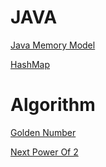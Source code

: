 # JAVA

[Java Memory Model](https://chronosc.github.io/java/java-memory-model)

[HashMap](https://chronosc.github.io/java/hash-map)

# Algorithm

[Golden Number](https://chronosc.github.io/algorithm/golden-number)

[Next Power Of 2](https://chronosc.github.io/algorithm/next-power-of-2)